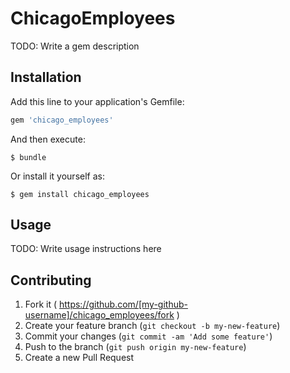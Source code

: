 # ChicagoEmployees

TODO: Write a gem description

## Installation

Add this line to your application's Gemfile:

```ruby
gem 'chicago_employees'
```

And then execute:

    $ bundle

Or install it yourself as:

    $ gem install chicago_employees

## Usage

TODO: Write usage instructions here

## Contributing

1. Fork it ( https://github.com/[my-github-username]/chicago_employees/fork )
2. Create your feature branch (`git checkout -b my-new-feature`)
3. Commit your changes (`git commit -am 'Add some feature'`)
4. Push to the branch (`git push origin my-new-feature`)
5. Create a new Pull Request
